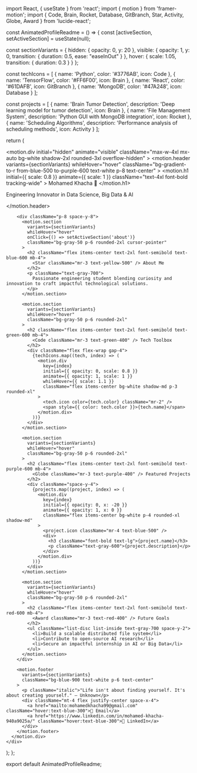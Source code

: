 import React, { useState } from 'react';
import { motion } from 'framer-motion';
import { 
  Code, 
  Brain, 
  Rocket, 
  Database, 
  GitBranch, 
  Star, 
  Activity, 
  Globe, 
  Award 
} from 'lucide-react';

const AnimatedProfileReadme = () => {
  const [activeSection, setActiveSection] = useState(null);

  const sectionVariants = {
    hidden: { opacity: 0, y: 20 },
    visible: { 
      opacity: 1, 
      y: 0,
      transition: { 
        duration: 0.5,
        ease: "easeInOut"
      }
    },
    hover: {
      scale: 1.05,
      transition: { duration: 0.3 }
    }
  };

  const techIcons = [
    { name: 'Python', color: '#3776AB', icon: Code },
    { name: 'TensorFlow', color: '#FF6F00', icon: Brain },
    { name: 'React', color: '#61DAFB', icon: GitBranch },
    { name: 'MongoDB', color: '#47A248', icon: Database }
  ];

  const projects = [
    {
      name: 'Brain Tumor Detection',
      description: 'Deep learning model for tumor detection',
      icon: Brain
    },
    {
      name: 'File Management System',
      description: 'Python GUI with MongoDB integration',
      icon: Rocket
    },
    {
      name: 'Scheduling Algorithms',
      description: 'Performance analysis of scheduling methods',
      icon: Activity
    }
  ];

  return (
    <div className="min-h-screen bg-gradient-to-br from-indigo-100 to-purple-200 p-8 font-sans">
      <motion.div 
        initial="hidden"
        animate="visible"
        className="max-w-4xl mx-auto bg-white shadow-2xl rounded-3xl overflow-hidden"
      >
        <motion.header 
          variants={sectionVariants}
          whileHover="hover"
          className="bg-gradient-to-r from-blue-500 to-purple-600 text-white p-8 text-center"
        >
          <motion.h1 
            initial={{ scale: 0.8 }}
            animate={{ scale: 1 }}
            className="text-4xl font-bold tracking-wide"
          >
            Mohamed Khacha 🚀
          </motion.h1>
          <p className="mt-2 text-xl opacity-80">
            Engineering Innovator in Data Science, Big Data & AI
          </p>
        </motion.header>

        <div className="p-8 space-y-8">
          <motion.section 
            variants={sectionVariants}
            whileHover="hover"
            onClick={() => setActiveSection('about')}
            className="bg-gray-50 p-6 rounded-2xl cursor-pointer"
          >
            <h2 className="flex items-center text-2xl font-semibold text-blue-600 mb-4">
              <Star className="mr-3 text-yellow-500" /> About Me
            </h2>
            <p className="text-gray-700">
              Passionate engineering student blending curiosity and innovation to craft impactful technological solutions.
            </p>
          </motion.section>

          <motion.section 
            variants={sectionVariants}
            whileHover="hover"
            className="bg-gray-50 p-6 rounded-2xl"
          >
            <h2 className="flex items-center text-2xl font-semibold text-green-600 mb-4">
              <Code className="mr-3 text-green-400" /> Tech Toolbox
            </h2>
            <div className="flex flex-wrap gap-4">
              {techIcons.map((tech, index) => (
                <motion.div 
                  key={index}
                  initial={{ opacity: 0, scale: 0.8 }}
                  animate={{ opacity: 1, scale: 1 }}
                  whileHover={{ scale: 1.1 }}
                  className="flex items-center bg-white shadow-md p-3 rounded-xl"
                >
                  <tech.icon color={tech.color} className="mr-2" />
                  <span style={{ color: tech.color }}>{tech.name}</span>
                </motion.div>
              ))}
            </div>
          </motion.section>

          <motion.section 
            variants={sectionVariants}
            whileHover="hover"
            className="bg-gray-50 p-6 rounded-2xl"
          >
            <h2 className="flex items-center text-2xl font-semibold text-purple-600 mb-4">
              <Globe className="mr-3 text-purple-400" /> Featured Projects
            </h2>
            <div className="space-y-4">
              {projects.map((project, index) => (
                <motion.div 
                  key={index}
                  initial={{ opacity: 0, x: -20 }}
                  animate={{ opacity: 1, x: 0 }}
                  className="flex items-center bg-white p-4 rounded-xl shadow-md"
                >
                  <project.icon className="mr-4 text-blue-500" />
                  <div>
                    <h3 className="font-bold text-lg">{project.name}</h3>
                    <p className="text-gray-600">{project.description}</p>
                  </div>
                </motion.div>
              ))}
            </div>
          </motion.section>

          <motion.section 
            variants={sectionVariants}
            whileHover="hover"
            className="bg-gray-50 p-6 rounded-2xl"
          >
            <h2 className="flex items-center text-2xl font-semibold text-red-600 mb-4">
              <Award className="mr-3 text-red-400" /> Future Goals
            </h2>
            <ul className="list-disc list-inside text-gray-700 space-y-2">
              <li>Build a scalable distributed file system</li>
              <li>Contribute to open-source AI research</li>
              <li>Secure an impactful internship in AI or Big Data</li>
            </ul>
          </motion.section>
        </div>

        <motion.footer 
          variants={sectionVariants}
          className="bg-blue-900 text-white p-6 text-center"
        >
          <p className="italic">"Life isn't about finding yourself. It's about creating yourself." – Unknown</p>
          <div className="mt-4 flex justify-center space-x-4">
            <a href="mailto:mohamedkhacha99@gmail.com" className="hover:text-blue-300">📧 Email</a>
            <a href="https://www.linkedin.com/in/mohamed-khacha-940a9025a/" className="hover:text-blue-300">🔗 LinkedIn</a>
          </div>
        </motion.footer>
      </motion.div>
    </div>
  );
};

export default AnimatedProfileReadme;
